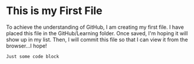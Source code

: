 # This is my First File
To achieve the understanding of GitHub, I am creating my first file.
I have placed this file in the GitHub/Learning folder. Once saved, I'm hoping it will show up in my list. Then, I will commit this file so that I can view it from the browser...I hope!
```
Just some code block
```
